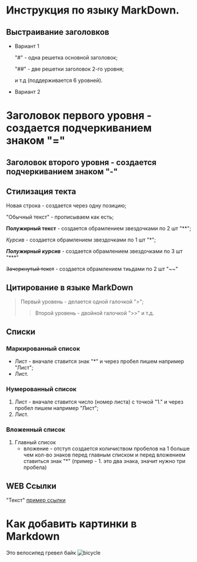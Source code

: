 # Инструкция по языку MarkDown.

## Выстраивание заголовков

* Вариант 1

   "#" - одна решетка основной заголовок;

   "##" - две решетки заголовок 2-го уровня;

   и т.д (поддерживается 6 уровней).

* Вариант 2

Заголовок первого уровня - создается подчеркиванием знаком "="
 ====================

 Заголовок второго уровня - создается подчеркиванием знаком "-"
 ----------
 
## Стилизация текта

Новая строка - создается через одну позицию;

"Обычный текст" - прописываем как есть;

**Полужирный текст** - создается обрамлением звездочками по 2 шт "**";

*Курсив* - создается обрамлением звездочками по 1 шт "*";

***Полужирный курсив*** - создается обрамлением звездочками по 3 шт "***"

~~Зачеркнутый текст~~ - создается обрамлением тиьдами по 2 шт "~~"
## Цитирование в языке MarkDown

>Первый уровень - делается одной галочкой ">";
>>Второй уровень - двойной галочкой ">>" и т.д.

## Списки

### Маркированный список
* Лист - вначале ставится знак "*" и через пробел пишем например "Лист";
* Лист.

### Нумерованный список

1. Лист - вначале ставится число (номер листа) с точкой "1." и через пробел пишем например "Лист";
2. Лист.

### Вложенный список

1. Главный список
   * вложение - отступ создается количиством пробелов на 1 больше чем кол-во знаков перед главным списком и перед вложением ставиться знак "*" (пример - 1. это два знака, значит нужно три пробела)

## WEB Ссылки

"Текст" [пример ссылки](http.example.ru "Всплывающая подсказка") 

# Как добавить картинки в Markdown
Это велосипед гревел байк
![bicycle](bicycle_Kona-Libre-DL-Review_7.jpg)
